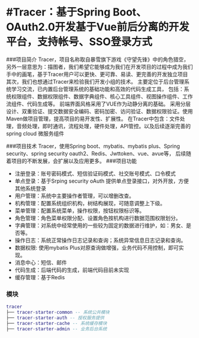 #Tracer：基于Spring Boot、OAuth2.0开发基于Vue前后分离的开发平台，支持帐号、SSO登录方式
=======
###项目简介
      Tracer，项目名称取自暴雪旗下游戏《守望先锋》中的角色猎空，另外一层意思为：描图者，我们希望它能够成为我们在开发项目的过程中成为我们手中的画笔，基于Tracer用户可以更快、更可靠、易读、更完善的开发独立项目
    其次，我们也想通过Tracer来检验我们开发小组的技术。
     主要定位于后台管理系统学习交流，已内置后台管理系统的基础功能和高效的代码生成工具， 包括：系统权限组件、数据权限组件、数据字典组件、核心工具组件、视图操作组件、工作流组件、代码生成等。 前端界面风格采用了VUE作为动静分离的基础。 采用分层设计、双重验证、提交数据安全编码、密码加密、访问验证、数据权限验证。使用Maven做项目管理，提高项目的易开发性、扩展性。
    在Tracer中包含：文件处理，音频处理，即时通讯，流程处理，硬件处理，API管控。以及后续逐渐完善的spring cloud 微服务组件

###项目技术
      Tracer，使用Spring boot、mybatis、mybatis plus、Spring security、spring security oauth2、Redis、Jwttoken、vue、avue等，
    后续随着项目的不断发展，会扩展以及应用更多。
 ###项目功能
 - 注册登录：账号密码模式、短信验证码模式、社交账号模式、口令模式
 - 单点登录：基于Srping security oAuth 提供单点登录接口，对外开放，方便其他系统登录
 - 用户管理：系统中主要操作者管理，可以增删改查。
 - 机构管理：配置系统组织机构，树结构展现，可随意调整上下级。
 - 菜单管理：配置系统菜单，操作权限，按钮权限标识等。
 - 角色管理：角色菜单权限分配、设置角色按机构进行数据范围权限划分。
 - 字典管理：对系统中经常使用的一些较为固定的数据进行维护，如：男女、是否等。
 - 操作日志：系统正常操作日志记录和查询；系统异常信息日志记录和查询。
 - 数据权限: 使用mybatis Plus对原查询做增强，业务代码不用控制，即可实现。
 - 消息中心：短信、邮件
 - 代码生成：后端代码的生成，前端代码目前未实现
 - 缓存管理：基于Redis 
 ### 模块
 ``` lua
tracer
 ├── tracer-starter-common -- 系统公共模块 
 ├── tracer-starter-auth -- 授权服务提供
 ├── tracer-starter-cache -- 系统缓存模块
 ├── tracer-starter-admin -- 业务后台系统
 ```